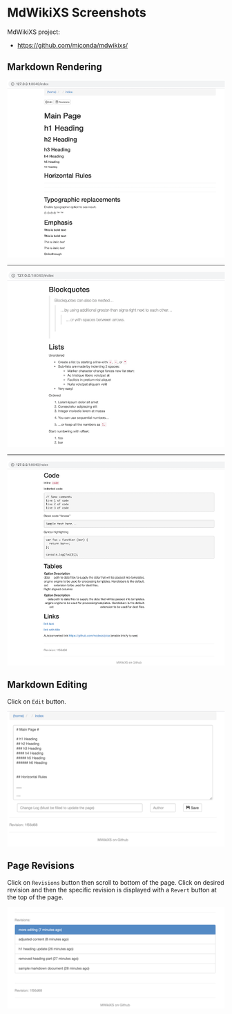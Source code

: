 # MdWikiXS Screenshots #

MdWikiXS project:

  * https://github.com/miconda/mdwikixs/

## Markdown Rendering ##

![Markdown Rendering 1](https://github.com/miconda/vresources/raw/master/mdwikixs/screenshots/mdwikixs-s01.png)

---

![Markdown Rendering 2](https://github.com/miconda/vresources/raw/master/mdwikixs/screenshots/mdwikixs-s02.png)

---

![Markdown Rendering 3](https://github.com/miconda/vresources/raw/master/mdwikixs/screenshots/mdwikixs-s03.png)

## Markdown Editing ##

Click on `Edit` button.

![Markdown Editing](https://github.com/miconda/vresources/raw/master/mdwikixs/screenshots/mdwikixs-s04.png)

## Page Revisions ##

Click on `Revisions` button then scroll to bottom of the page. Click on desired revision
and then the specific revision is displayed with a `Revert` button at the top of the page.

![Page Revisions](https://github.com/miconda/vresources/raw/master/mdwikixs/screenshots/mdwikixs-s05.png)

